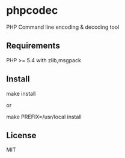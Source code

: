 # phpcodec
PHP Command line encoding &amp; decoding tool

## Requirements

PHP >= 5.4  with zlib,msgpack

## Install

make install

or

make PREFIX=/usr/local install
  
## License
   MIT
  
  
  
  
   
   
   
   
   
   
   
   
   
   
   
   
   
   
   
   
   
   
   
   
   
   
   
   
   
   
   
   
   
   
   
   
   
   
   
   
   
   
   
   
   
   
   
   
   
   
   
   
   
   
   
